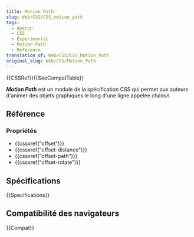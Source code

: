 ```yaml
---
title: Motion Path
slug: Web/CSS/CSS_motion_path
tags:
  - Aperçu
  - CSS
  - Experimental
  - Motion Path
  - Reference
translation_of: Web/CSS/CSS_Motion_Path
original_slug: Web/CSS/Motion_Path
---
```


{{CSSRef}}{{SeeCompatTable}}

**_Motion Path_** est un module de la spécification CSS qui permet aux auteurs d'animer des objets graphiques le long d'une ligne appelée _chemin_.

## Référence

### Propriétés

- {{cssxref("offset")}}
- {{cssxref("offset-distance")}}
- {{cssxref("offset-path")}}
- {{cssxref("offset-rotate")}}

## Spécifications

{{Specifications}}

## Compatibilité des navigateurs

{{Compat}}
